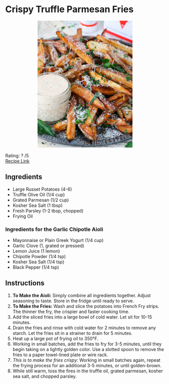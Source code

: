 # Crispy Truffle Parmesan Fries
<p align="center">
  <img src="images/crispy-truffle-parmesan-fries.jpg" width="300" height="400">
</p>

Rating: ? /5  
[Recipe Link](https://www.abrightmoment.com/recipes/crispy-homemade-truffle-parmesan-fries)  

## Ingredients
- Large Russet Potatoes (4-6)
- Truffle Olive Oil (1/4 cup)
- Grated Parmesan (1/2 cup)
- Kosher Sea Salt (1 tbsp)
- Fresh Parsley (1-2 tbsp, chopped)
- Frying Oil

### Ingredients for the Garlic Chipotle Aioli
- Mayonnaise or Plain Greek Yogurt (1/4 cup)
- Garlic Clove (1, grated or pressed)
- Lemon Juice (1 lemon)
- Chipotle Powder (1/4 tsp)
- Kosher Sea Salt (1/4 tsp)
- Black Pepper (1/4 tsp)

## Instructions
1. **To Make the Aioli:** Simply combine all ingredients together. Adjust seasoning to taste. Store in the fridge until ready to serve.
2. **To Make the Fries:** Wash and slice the potatoes into French Fry strips. The thinner the fry, the crispier and faster cooking time.
3. Add the sliced fries into a large bowl of cold water. Let sit for 10-15 minutes.
4. Drain the fries and rinse with cold water for 2 minutes to remove any starch. Let the fries sit in a strainer to drain for 5 minutes.
5. Heat up a large pot of frying oil to 350°F.
6. Working in small batches, add the fries to fry for 3-5 minutes, until they begin taking on a lightly golden color. Use a slotted spoon to remove the fries to a paper towel-lined plate or wire rack.
7. *This is to make the fries crispy:* Working in small batches again, repeat the frying process for an additional 3-5 minutes, or until golden-brown.
8. While still warm, toss the fires in the truffle oil, grated parmesan, kosher sea salt, and chopped parsley.
